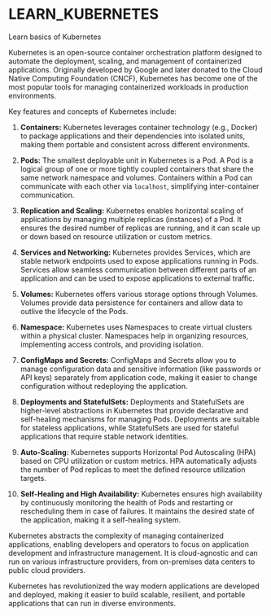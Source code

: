 # LEARN_KUBERNETES
Learn basics of Kubernetes

Kubernetes is an open-source container orchestration platform designed to automate the deployment, scaling, and management of containerized applications. Originally developed by Google and later donated to the Cloud Native Computing Foundation (CNCF), Kubernetes has become one of the most popular tools for managing containerized workloads in production environments.

Key features and concepts of Kubernetes include:

1. **Containers:**
Kubernetes leverages container technology (e.g., Docker) to package applications and their dependencies into isolated units, making them portable and consistent across different environments.

2. **Pods:**
The smallest deployable unit in Kubernetes is a Pod. A Pod is a logical group of one or more tightly coupled containers that share the same network namespace and volumes. Containers within a Pod can communicate with each other via `localhost`, simplifying inter-container communication.

3. **Replication and Scaling:**
Kubernetes enables horizontal scaling of applications by managing multiple replicas (instances) of a Pod. It ensures the desired number of replicas are running, and it can scale up or down based on resource utilization or custom metrics.

4. **Services and Networking:**
Kubernetes provides Services, which are stable network endpoints used to expose applications running in Pods. Services allow seamless communication between different parts of an application and can be used to expose applications to external traffic.

5. **Volumes:**
Kubernetes offers various storage options through Volumes. Volumes provide data persistence for containers and allow data to outlive the lifecycle of the Pods.

6. **Namespace:**
Kubernetes uses Namespaces to create virtual clusters within a physical cluster. Namespaces help in organizing resources, implementing access controls, and providing isolation.

7. **ConfigMaps and Secrets:**
ConfigMaps and Secrets allow you to manage configuration data and sensitive information (like passwords or API keys) separately from application code, making it easier to change configuration without redeploying the application.

8. **Deployments and StatefulSets:**
Deployments and StatefulSets are higher-level abstractions in Kubernetes that provide declarative and self-healing mechanisms for managing Pods. Deployments are suitable for stateless applications, while StatefulSets are used for stateful applications that require stable network identities.

9. **Auto-Scaling:**
Kubernetes supports Horizontal Pod Autoscaling (HPA) based on CPU utilization or custom metrics. HPA automatically adjusts the number of Pod replicas to meet the defined resource utilization targets.

10. **Self-Healing and High Availability:**
Kubernetes ensures high availability by continuously monitoring the health of Pods and restarting or rescheduling them in case of failures. It maintains the desired state of the application, making it a self-healing system.

Kubernetes abstracts the complexity of managing containerized applications, enabling developers and operators to focus on application development and infrastructure management. It is cloud-agnostic and can run on various infrastructure providers, from on-premises data centers to public cloud providers.

Kubernetes has revolutionized the way modern applications are developed and deployed, making it easier to build scalable, resilient, and portable applications that can run in diverse environments.
